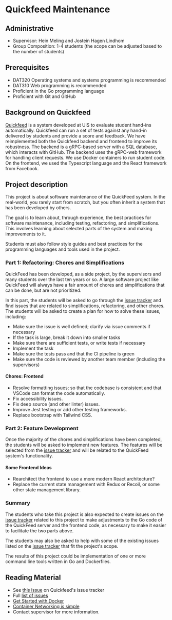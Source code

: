 # Quickfeed Maintenance

## Administrative

- Supervisor: Hein Meling and Jostein Hagen Lindhom
- Group Composition: 1-4 students (the scope can be adjusted based to the number of students)

## Prerequisites

- DAT320 Operating systems and systems programming is recommended
- DAT310 Web programming is recommended
- Proficient in the Go programming language
- Proficient with Git and GitHub

## Background on Quickfeed

[Quickfeed][1] is a system developed at UiS to evaluate student hand-ins automatically.
Quickfeed can run a set of tests against any hand-in delivered by students and provide a score and feedback.
We have reimplemented both the Quickfeed backend and frontend to improve its robustness.
The backend is a gRPC-based server with a SQL database, which interacts with GitHub.
The backend uses the gRPC-web framework for handling client requests.
We use Docker containers to run student code.
On the frontend, we used the Typescript language and the React framework from Facebook.

## Project description

This project is about software maintenance of the QuickFeed system.
In the real-world, you rarely start from scratch, but you often inherit a system that has been developed by others.

The goal is to learn about, through experience, the best practices for software maintenance, including testing, refactoring, and simplifications.
This involves learning about selected parts of the system and making improvements to it.

Students must also follow style guides and best practices for the programming languages and tools used in the project.

### Part 1: Refactoring: Chores and Simplifications

QuickFeed has been developed, as a side project, by the supervisors and many students over the last ten years or so.
A large software project like QuickFeed will always have a fair amount of chores and simplifications that can be done, but are not prioritized.

In this part, the students will be asked to go through the [issue tracker][2] and find issues that are related to simplifications, refactoring, and other chores.
The students will be asked to create a plan for how to solve these issues, including:

- Make sure the issue is well defined; clarify via issue comments if necessary
- If the task is large, break it down into smaller tasks
- Make sure there are sufficient tests, or write tests if necessary
- Implement the task
- Make sure the tests pass and that the CI pipeline is green
- Make sure the code is reviewed by another team member (including the supervisors)

#### Chores: Frontend

- Resolve formatting issues; so that the codebase is consistent and that VSCode can format the code automatically.
- Fix accessibility issues.
- Fix deep source (and other linter) issues.
- Improve Jest testing or add other testing frameworks.
- Replace bootstrap with Tailwind CSS.

### Part 2: Feature Development

Once the majority of the chores and simplifications have been completed, the students will be asked to implement new features.
The features will be selected from the [issue tracker][2] and will be related to the QuickFeed system's functionality.

#### Some Frontend Ideas

- Rearchitect the frontend to use a more modern React architecture?
- Replace the current state management with Redux or Recoil, or some other state management library.

### Summary

The students who take this project is also expected to create issues on the [issue tracker][2] related to this project to make adjustments to the Go code of the QuickFeed server and the frontend code, as necessary to make it easier to facilitate the two parts above.

The students may also be asked to help with some of the existing issues listed on the [issue tracker][2] that fit the project's scope.

The results of this project could be implementation of one or more command line tools written in Go and Dockerfiles.

## Reading Material

- See [this issue](https://github.com/quickfeed/quickfeed/issues/360) on Quickfeed's issue tracker
- Full [list of issues](https://github.com/quickfeed/quickfeed/issues)
- [Get Started with Docker](https://www.docker.com/get-started)
- [Container Networking is simple](https://iximiuz.com/en/posts/container-networking-is-simple/)
- Contact supervisor for more information.

[1]: https://github.com/quickfeed/quickfeed
[2]: https://github.com/quickfeed/quickfeed/issues
